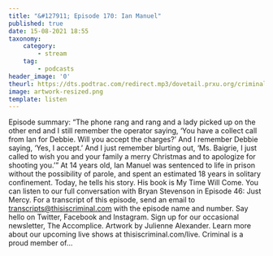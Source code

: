 ```yaml
---
title: "&#127911; Episode 170: Ian Manuel"
published: true
date: 15-08-2021 18:55
taxonomy:
    category:
        - stream
    tag:
        - podcasts
header_image: '0'
theurl: https://dts.podtrac.com/redirect.mp3/dovetail.prxu.org/criminal/c3d7d9de-bd3a-47f7-814e-a281f8bfb29b/Episode_170_Ian_Manuel_Part_1.mp3
image: artwork-resized.png
template: listen
--- 
```

Episode summary: “The phone rang and rang and a lady picked up on the other end and I still remember the operator saying, ‘You have a collect call from Ian for Debbie. Will you accept the charges?’ And I remember Debbie saying, ‘Yes, I accept.’ And I just remember blurting out, ‘Ms. Baigrie, I just called to wish you and your family a merry Christmas and to apologize for shooting you.’” At 14 years old, Ian Manuel was sentenced to life in prison without the possibility of parole, and spent an estimated 18 years in solitary confinement. Today, he tells his story. His book is My Time Will Come. You can listen to our full conversation with Bryan Stevenson in Episode 46: Just Mercy. For a transcript of this episode, send an email to transcripts@thisiscriminal.com with the episode name and number. Say hello on Twitter, Facebook and Instagram. Sign up for our occasional newsletter, The Accomplice. Artwork by Julienne Alexander. Learn more about our upcoming live shows at thisiscriminal.com/live. Criminal is a proud member of…
